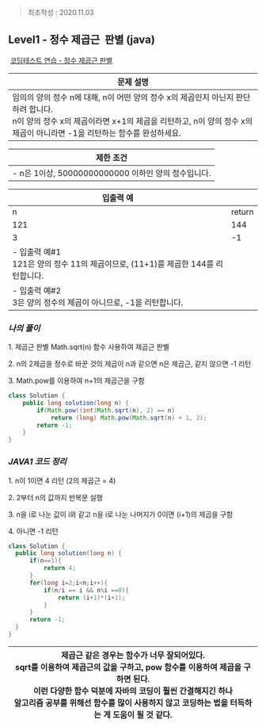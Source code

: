 > 최초작성 : 2020.11.03

## **Level1 - 정수 제곱근  판별 (java)**

 [코딩테스트 연습 - 정수 제곱근 판별](https://programmers.co.kr/learn/courses/30/lessons/12934)

| **문제 설명** |
| --- |
| 임의의 양의 정수 n에 대해, n이 어떤 양의 정수 x의 제곱인지 아닌지 판단하려 합니다.<br>n이 양의 정수 x의 제곱이라면 x+1의 제곱을 리턴하고, n이 양의 정수 x의 제곱이 아니라면 -1을 리턴하는 함수를 완성하세요. |

| **제한 조건** |
| --- |
|   -   n은 1이상, 50000000000000 이하인 양의 정수입니다.   |

| **​입출력 예**    |  |
| --- | --- |
| n | return |
| 121 | 144 |
| 3 | \-1 |
|   -   입출력 예#1<br>121은 양의 정수 11의 제곱이므로, (11+1)를 제곱한 144를 리턴합니다.|
|   -   입출력 예#2<br>3은 양의 정수의 제곱이 아니므로, -1을 리턴합니다.   |

### _**나의 풀이**_

1\. 제곱근 판별 Math.sqrt(n) 함수 사용하여 제곱근 판별

2\. n의 2제곱을 정수로 바꾼 것의 제곱이 n과 같으면 n은 제곱근, 같지 않으면 -1 리턴

3\. Math.pow를 이용하여 n+1의 제곱근을 구함

```java
class Solution {
	public long solution(long n) {
		if(Math.pow((int)Math.sqrt(n), 2) == n)
			return (long) Math.pow(Math.sqrt(n) + 1, 2);
		return -1;
	}
}
```

### _**JAVA1 코드 정리**_

1\. n이 1이면 4 리턴 (2의 제곱근 = 4)

2\. 2부터 n의 값까지 반복문 실행

3\. n을 i로 나눈 값이 i와 같고 n을 i로 나눈 나머지가 0이면 (i+1)의 제곱을 구함

4\. 아니면 -1 리턴

```java
class Solution {
  public long solution(long n) {
      if(n==1){
          return 4;
      }
      for(long i=2;i<n;i++){
          if(n/i == i && n%i ==0){
              return (i+1)*(i+1);
          }
      }
      return -1;
  }
}
```

| 제곱근 같은 경우는 함수가 너무 잘되어있다.<br>sqrt를 이용하여 제곱근의 값을 구하고, pow 함수를 이용하여 제곱을 구하면 된다.<br>이런 다양한 함수 덕분에 자바의 코딩이 훨씬 간결해지긴 하나<br>알고리즘 공부를 위해선 함수를 많이 사용하지 않고 코딩하는 법을 터득하는 게 도움이 될 것 같다. |
| --- |